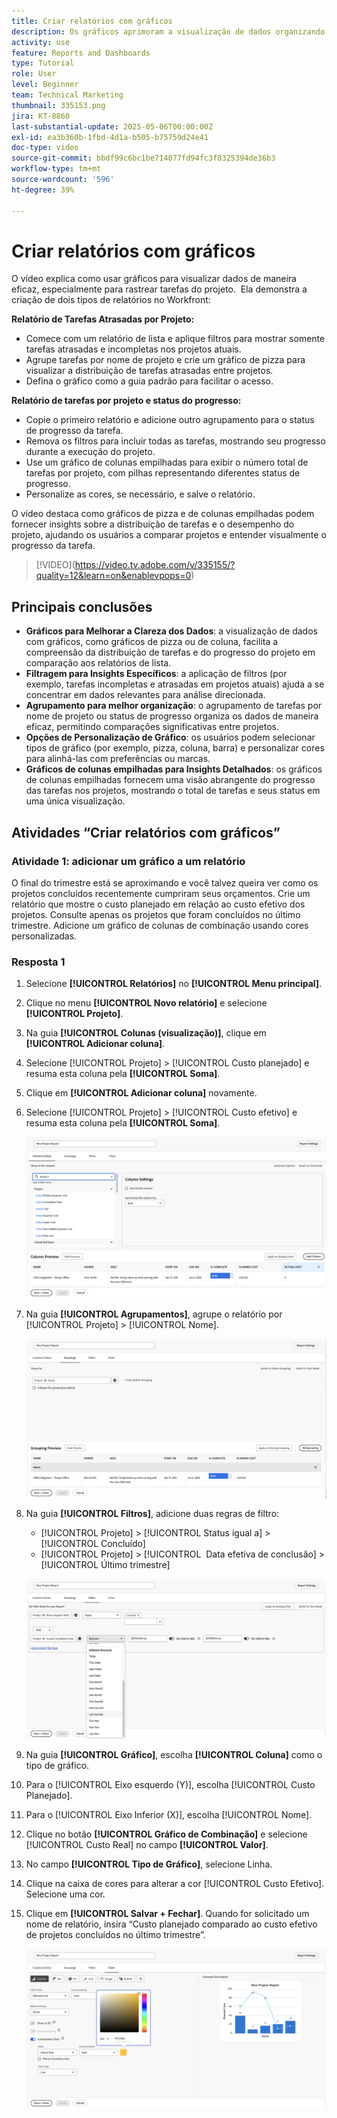```yaml
---
title: Criar relatórios com gráficos
description: Os gráficos aprimoram a visualização de dados organizando insights de dados por meio de filtros, agrupamentos e formatos de coluna empilhados personalizáveis, tornando a análise mais clara e acionável.
activity: use
feature: Reports and Dashboards
type: Tutorial
role: User
level: Beginner
team: Technical Marketing
thumbnail: 335153.png
jira: KT-8860
last-substantial-update: 2025-05-06T00:00:00Z
exl-id: ea3b360b-1fbd-4d1a-b505-b75759d24e41
doc-type: video
source-git-commit: bbdf99c6bc1be714077fd94fc3f8325394de36b3
workflow-type: tm+mt
source-wordcount: '596'
ht-degree: 39%

---
```


# Criar relatórios com gráficos

O vídeo explica como usar gráficos para visualizar dados de maneira eficaz, especialmente para rastrear tarefas do projeto. &#x200B; Ela demonstra a criação de dois tipos de relatórios no Workfront:

**Relatório de Tarefas Atrasadas por Projeto:**

* Comece com um relatório de lista e aplique filtros para mostrar somente tarefas atrasadas e incompletas nos projetos atuais. &#x200B;
* Agrupe tarefas por nome de projeto e crie um gráfico de pizza para visualizar a distribuição de tarefas atrasadas entre projetos. &#x200B;
* Defina o gráfico como a guia padrão para facilitar o acesso. &#x200B;

**Relatório de tarefas por projeto e status do progresso:**

* Copie o primeiro relatório e adicione outro agrupamento para o status de progresso da tarefa.
* Remova os filtros para incluir todas as tarefas, mostrando seu progresso durante a execução do projeto.
* Use um gráfico de colunas empilhadas para exibir o número total de tarefas por projeto, com pilhas representando diferentes status de progresso.
* Personalize as cores, se necessário, e salve o relatório.

O vídeo destaca como gráficos de pizza e de colunas empilhadas podem fornecer insights sobre a distribuição de tarefas e o desempenho do projeto, ajudando os usuários a comparar projetos e entender visualmente o progresso da tarefa. &#x200B;

>[!VIDEO]&#x200B;(https://video.tv.adobe.com/v/335155/?quality=12&learn=on&enablevpops=0)

## Principais conclusões

* **Gráficos para Melhorar a Clareza dos Dados**: a visualização de dados com gráficos, como gráficos de pizza ou de coluna, facilita a compreensão da distribuição de tarefas e do progresso do projeto em comparação aos relatórios de lista. &#x200B;
* **Filtragem para Insights Específicos**: a aplicação de filtros (por exemplo, tarefas incompletas e atrasadas em projetos atuais) ajuda a se concentrar em dados relevantes para análise direcionada. &#x200B;
* **Agrupamento para melhor organização**: o agrupamento de tarefas por nome de projeto ou status de progresso organiza os dados de maneira eficaz, permitindo comparações significativas entre projetos. &#x200B;
* **Opções de Personalização de Gráfico**: os usuários podem selecionar tipos de gráfico (por exemplo, pizza, coluna, barra) e personalizar cores para alinhá-las com preferências ou marcas. &#x200B;
* **Gráficos de colunas empilhadas para Insights Detalhados**: os gráficos de colunas empilhadas fornecem uma visão abrangente do progresso das tarefas nos projetos, mostrando o total de tarefas e seus status em uma única visualização.


## Atividades “Criar relatórios com gráficos”

### Atividade 1: adicionar um gráfico a um relatório

O final do trimestre está se aproximando e você talvez queira ver como os projetos concluídos recentemente cumpriram seus orçamentos. Crie um relatório que mostre o custo planejado em relação ao custo efetivo dos projetos. Consulte apenas os projetos que foram concluídos no último trimestre. Adicione um gráfico de colunas de combinação usando cores personalizadas.

### Resposta 1

1. Selecione **[!UICONTROL Relatórios]** no **[!UICONTROL Menu principal]**.
1. Clique no menu **[!UICONTROL Novo relatório]** e selecione **[!UICONTROL Projeto]**.
1. Na guia **[!UICONTROL Colunas (visualização)]**, clique em **[!UICONTROL Adicionar coluna]**.
1. Selecione [!UICONTROL Projeto] > [!UICONTROL Custo planejado] e resuma esta coluna pela **[!UICONTROL Soma]**.
1. Clique em **[!UICONTROL Adicionar coluna]** novamente.
1. Selecione [!UICONTROL Projeto] > [!UICONTROL Custo efetivo] e resuma esta coluna pela **[!UICONTROL Soma]**.

   ![Uma imagem da tela que permite adicionar colunas a um relatório](assets/chart-report-columns.png)

1. Na guia **[!UICONTROL Agrupamentos]**, agrupe o relatório por [!UICONTROL Projeto] > [!UICONTROL Nome].

   ![Uma imagem da tela que permite adicionar agrupamentos a um relatório](assets/chart-report-groupings.png)

1. Na guia **[!UICONTROL Filtros]**, adicione duas regras de filtro:

   * [!UICONTROL Projeto] > [!UICONTROL Status igual a] > [!UICONTROL Concluído]
   * [!UICONTROL Projeto] > [!UICONTROL &#x200B; Data efetiva de conclusão] > [!UICONTROL Último trimestre]

   ![Uma imagem da tela que permite adicionar filtros a um relatório](assets/chart-report-filters.png)

1. Na guia **[!UICONTROL Gráfico]**, escolha **[!UICONTROL Coluna]** como o tipo de gráfico.
1. Para o [!UICONTROL Eixo esquerdo (Y)], escolha [!UICONTROL Custo Planejado].
1. Para o [!UICONTROL Eixo Inferior (X)], escolha [!UICONTROL Nome].
1. Clique no botão **[!UICONTROL Gráfico de Combinação]** e selecione [!UICONTROL Custo Real] no campo **[!UICONTROL Valor]**.
1. No campo **[!UICONTROL Tipo de Gráfico]**, selecione Linha.
1. Clique na caixa de cores para alterar a cor [!UICONTROL Custo Efetivo]. Selecione uma cor.
1. Clique em **[!UICONTROL Salvar + Fechar]**. Quando for solicitado um nome de relatório, insira “Custo planejado comparado ao custo efetivo de projetos concluídos no último trimestre”.

   ![Uma imagem da tela que permite adicionar um gráfico a um relatório](assets/chart-report-chart.png)
